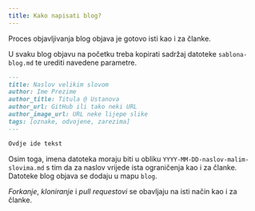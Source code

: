 ```yaml
---
title: Kako napisati blog?
---
```


Proces objavljivanja blog objava je gotovo isti kao i za članke.

U svaku blog objavu na početku treba kopirati sadržaj datoteke `sablona-blog.md` te urediti navedene parametre.

```markdown
---
title: Naslov velikim slovom
author: Ime Prezime
author_title: Titula @ Ustanova
author_url: GitHub ili tako neki URL
author_image_url: URL neke lijepe slike
tags: [oznake, odvojene, zarezima]
---

Ovdje ide tekst
```

Osim toga, imena datoteka moraju biti u obliku `YYYY-MM-DD-naslov-malim-slovima.md` s tim da za naslov vrijede ista ograničenja kao i za članke. Datoteke blog objava se dodaju u mapu `blog`.

_Forkanje_, _kloniranje_ i _pull requestovi_ se obavljaju na isti način kao i za članke.

